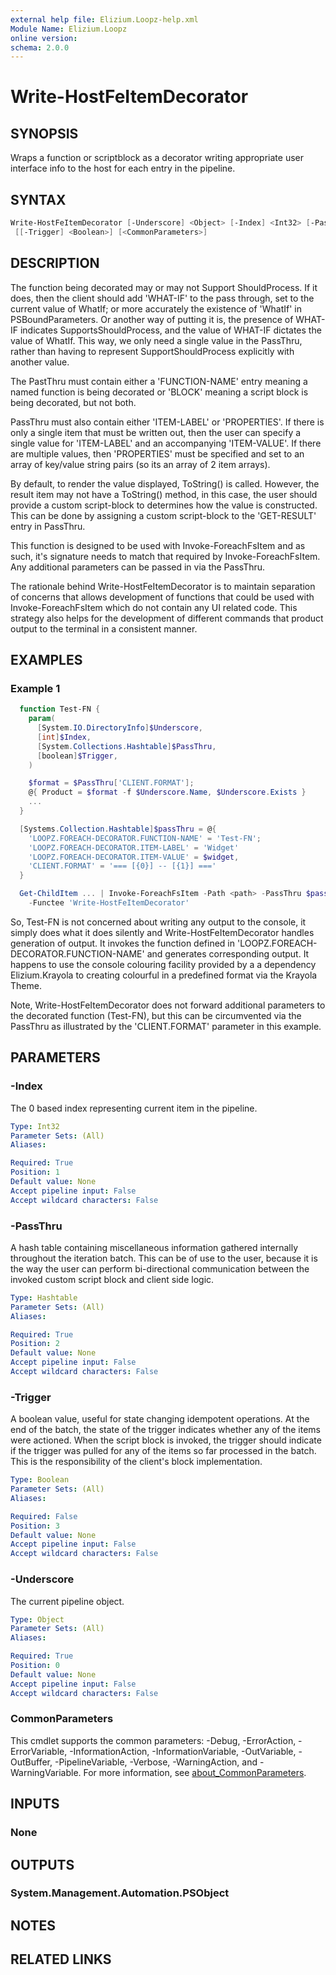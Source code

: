 ```yaml
---
external help file: Elizium.Loopz-help.xml
Module Name: Elizium.Loopz
online version:
schema: 2.0.0
---
```


# Write-HostFeItemDecorator

## SYNOPSIS

Wraps a function or scriptblock as a decorator writing appropriate user interface
info to the host for each entry in the pipeline.

## SYNTAX

```powershell
Write-HostFeItemDecorator [-Underscore] <Object> [-Index] <Int32> [-PassThru] <Hashtable>
 [[-Trigger] <Boolean>] [<CommonParameters>]
```

## DESCRIPTION

The function being decorated may or may not Support ShouldProcess. If it does, then the
client should add 'WHAT-IF' to the pass through, set to the current value of WhatIf;
or more accurately the existence of 'WhatIf' in PSBoundParameters. Or another way of putting
it is, the presence of WHAT-IF indicates SupportsShouldProcess, and the value of WHAT-IF
dictates the value of WhatIf. This way, we only need a single value in the PassThru, rather
than having to represent SupportShouldProcess explicitly with another value.

  The PastThru must contain either a 'FUNCTION-NAME' entry meaning a named function is
being decorated or 'BLOCK' meaning a script block is being decorated, but not both.

  PassThru must also contain either 'ITEM-LABEL' or 'PROPERTIES'. If there is only a single
item that must be written out, then the user can specify a single value for 'ITEM-LABEL'
and an accompanying 'ITEM-VALUE'. If there are multiple values, then 'PROPERTIES' must
be specified and set to an array of key/value string pairs (so its an array of 2 item arrays).

  By default, to render the value displayed, ToString() is called. However, the result item
may not have a ToString() method, in this case, the user should provide a custom script-block
to determines how the value is constructed. This can be done by assigning a custom script-block
to the 'GET-RESULT' entry in PassThru.

  This function is designed to be used with Invoke-ForeachFsItem and as such, it's signature
needs to match that required by Invoke-ForeachFsItem. Any additional parameters can be
passed in via the PassThru.

  The rationale behind Write-HostFeItemDecorator is to maintain separation of concerns
that allows development of functions that could be used with Invoke-ForeachFsItem which do
not contain any UI related code. This strategy also helps for the development of different
commands  that product output to the terminal in a consistent manner.

## EXAMPLES

### Example 1

```powershell
  function Test-FN {
    param(
      [System.IO.DirectoryInfo]$Underscore,
      [int]$Index,
      [System.Collections.Hashtable]$PassThru,
      [boolean]$Trigger,
    )

    $format = $PassThru['CLIENT.FORMAT'];
    @{ Product = $format -f $Underscore.Name, $Underscore.Exists }
    ...
  }

  [Systems.Collection.Hashtable]$passThru = @{
    'LOOPZ.FOREACH-DECORATOR.FUNCTION-NAME' = 'Test-FN';
    'LOOPZ.FOREACH-DECORATOR.ITEM-LABEL' = 'Widget'
    'LOOPZ.FOREACH-DECORATOR.ITEM-VALUE' = $widget,
    'CLIENT.FORMAT' = '=== [{0}] -- [{1}] ==='
  }

  Get-ChildItem ... | Invoke-ForeachFsItem -Path <path> -PassThru $passThru
    -Functee 'Write-HostFeItemDecorator'
```

  So, Test-FN is not concerned about writing any output to the console, it simply does
what it does silently and Write-HostFeItemDecorator handles generation of output. It
invokes the function defined in 'LOOPZ.FOREACH-DECORATOR.FUNCTION-NAME' and generates
corresponding output. It happens to use the console colouring facility provided by a
a dependency Elizium.Krayola to creating colourful in a predefined format via the
Krayola Theme.

Note, Write-HostFeItemDecorator does not forward additional parameters to the decorated
function (Test-FN), but this can be circumvented via the PassThru as illustrated by
the 'CLIENT.FORMAT' parameter in this example.

## PARAMETERS

### -Index

The 0 based index representing current item in the pipeline.

```yaml
Type: Int32
Parameter Sets: (All)
Aliases:

Required: True
Position: 1
Default value: None
Accept pipeline input: False
Accept wildcard characters: False
```

### -PassThru

A hash table containing miscellaneous information gathered internally
throughout the iteration batch. This can be of use to the user, because it is the way
the user can perform bi-directional communication between the invoked custom script block
and client side logic.

```yaml
Type: Hashtable
Parameter Sets: (All)
Aliases:

Required: True
Position: 2
Default value: None
Accept pipeline input: False
Accept wildcard characters: False
```

### -Trigger

A boolean value, useful for state changing idempotent operations. At the end
of the batch, the state of the trigger indicates whether any of the items were actioned.
When the script block is invoked, the trigger should indicate if the trigger was pulled for
any of the items so far processed in the batch. This is the responsibility of the
client's block implementation.

```yaml
Type: Boolean
Parameter Sets: (All)
Aliases:

Required: False
Position: 3
Default value: None
Accept pipeline input: False
Accept wildcard characters: False
```

### -Underscore

The current pipeline object.

```yaml
Type: Object
Parameter Sets: (All)
Aliases:

Required: True
Position: 0
Default value: None
Accept pipeline input: False
Accept wildcard characters: False
```

### CommonParameters

This cmdlet supports the common parameters: -Debug, -ErrorAction, -ErrorVariable, -InformationAction, -InformationVariable, -OutVariable, -OutBuffer, -PipelineVariable, -Verbose, -WarningAction, and -WarningVariable. For more information, see [about_CommonParameters](http://go.microsoft.com/fwlink/?LinkID=113216).

## INPUTS

### None

## OUTPUTS

### System.Management.Automation.PSObject

## NOTES

## RELATED LINKS
